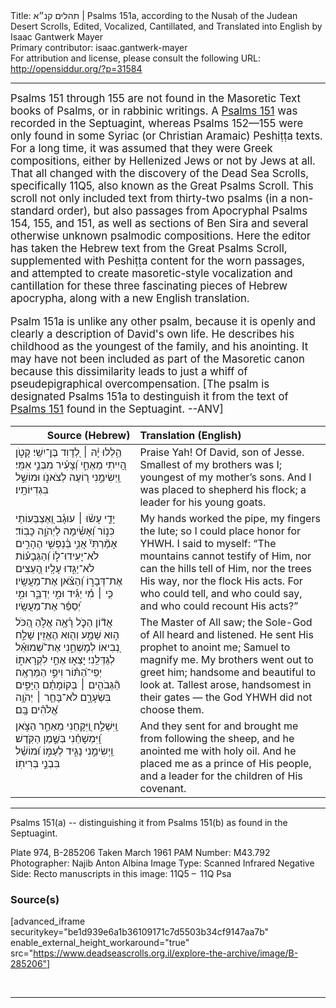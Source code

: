 <html>
<head></head>
<body>
Title: תהלים קנ״א | Psalms 151a, according to the Nusaḥ of the Judean Desert Scrolls, Edited, Vocalized, Cantillated, and Translated into English by Isaac Gantwerk Mayer<br />
Primary contributor: isaac.gantwerk-mayer<br />
For attribution and license, please consult the following URL: <a href="http://opensiddur.org/?p=31584">http://opensiddur.org/?p=31584</a>
<p />
<hr />

<div class="english" style="font-size: 1.2em;">
Psalms 151 through 155 are not found in the Masoretic Text books of Psalms, or in rabbinic writings. A <a href="https://opensiddur.org/readings-and-sourcetexts/mekorot/non-canonical/exoteric/second-temple-period/psalms-151-as-found-in-the-septuagint-lxx/">Psalms 151</a> was recorded in the Septuagint, whereas Psalms 152—155 were only found in some Syriac (or Christian Aramaic) Peshiṭṭa texts. For a long time, it was assumed that they were Greek compositions, either by Hellenized Jews or not by Jews at all. That all changed with the discovery of the Dead Sea Scrolls, specifically 11Q5, also known as the Great Psalms Scroll. This scroll not only included text from thirty-two psalms (in a non-standard order), but also passages from Apocryphal Psalms 154, 155, and 151, as well as sections of Ben Sira and several otherwise unknown psalmodic compositions. Here the editor has taken the Hebrew text from the Great Psalms Scroll, supplemented with Peshiṭṭa content for the worn passages, and attempted to create masoretic-style vocalization and cantillation for these three fascinating pieces of Hebrew apocrypha, along with a new English translation.

Psalm 151a is unlike any other psalm, because it is openly and clearly a description of David's own life. He describes his childhood as the youngest of the family, and his anointing. It may have not been included as part of the Masoretic canon because this dissimilarity leads to just a whiff of pseudepigraphical overcompensation. [The psalm is designated Psalms 151a to destinguish it from the text of <a href="https://opensiddur.org/readings-and-sourcetexts/mekorot/non-canonical/exoteric/second-temple-period/psalms-151-as-found-in-the-septuagint-lxx/">Psalms 151</a> found in the Septuagint. --ANV]
</div>

<table style="margin-left: auto;margin-right: auto;" class="draggable">
<thead><tr><th id="x" style="text-align: right;">Source (Hebrew)</th><th style="text-align: left;">Translation (English)</th></tr></thead>
<tbody>
<tr><td style="vertical-align:top;">
<div class="liturgy"><span lang="he">
הַ֥לְלוּ יָ֨הּ ׀ 
לְ֭דָוִד בֶּן־יִשַֽׁי׃
קָטֹ֣ן הָ֭יִיתִי מֵאֶחַ֑י
וְ֝צָעִ֗יר מִבְּנֵ֣י אִמִּֽי׃
וַֽיְשִׂימֵ֣נִי ר֭וֹעֶה לְצֹאנֹ֑ו
וּמוֹשֵׁ֣ל בִּגְדִיּוֹתָֽיו׃
</span></div></td>
 
<td style="vertical-align:top;">
<div class="english">
Praise Yah! 
Of David, son of Jesse. 
Smallest of my brothers was I;
youngest of my mother’s sons. 
And I was placed to shepherd his flock;
a leader for his young goats. 
</div></td></tr>


<tr><td style="vertical-align:top;">
<div class="liturgy"><span lang="he">
יָדַ֤י עָשׂ֨וּ ׀ עוּגָ֗ב
וְ֭אֶצְבְּעוֹתַי כִּנ֑וֹר
וְ֝אָשִׂ֗ימָה לַיְהֹוָ֣ה כָּבֽוֹד׃
אָמַ֘רְתִּי֘ אֲנִ֢י בְּ֫נַפְשִׁ֥י
הֶהָרִ֣ים לֹא־יָעִידוּ־ל֑וֹ
וְ֝הַגְּבָע֗וֹת לֹא־יַגִּ֣דוּ עָלָֽיו׃
הָ֭עֵצִים אֶת־דְּבָר֑וֹ
וְ֝הַצֹּ֗אן אֶת־מַעֲשָֽׂיו׃
כִּ֤י ׀ מִ֬י יַגִּ֗יד וּמִ֣י יְדַבֵּ֑ר
וּמִ֣י יְ֝סַפֵּ֗ר אֶת־מַעֲשָֽׂיו׃
</span></div></td>
 
<td style="vertical-align:top;">
<div class="english">
My hands worked the pipe, 
my fingers the lute;
so I could place honor for YHWH.
I said to myself:
“The mountains cannot testify of Him,
nor can the hills tell of Him,
nor the trees His way,
nor the flock His acts.
For who could tell, and who could say,
and who could recount His acts?”
</div></td></tr>


<tr><td style="vertical-align:top;">
<div class="liturgy"><span lang="he">
אֲד֘וֹן הַכְֹּ֢ל רָ֫אָ֥ה
אֱלֹ֣הַ הַ֭כֹּל ה֣וּא שָׁמַ֑ע וְה֖וּא הֶאֱזִֽין׃
שָׁלַ֣ח נְ֭בִיאוֹ לְמׇשְׁחֵ֑נִי
אֶת־שְׁ֝מוּאֵ֗ל לְגַדְּלֵֽנִי׃
יָצְא֣וּ אֶחַ֣י לִקְרָאת֑וֹ
יְפֵי־הַ֝תּ֗וֹר וִיפֵ֣י הַמַּרְאֶֽה׃
הַ֘גְּבֹהִ֤ים ׀ בְּקוֹמָתָ֗ם הַיָּפִ֣ים בִּשְׂעָרָ֑ם
לֹא־בָּחַ֤ר ׀ יְהֹוָ֥ה אֱ֝לֹהִ֗ים בָּֽם׃
</span></div></td>
 
<td style="vertical-align:top;">
<div class="english">
The Master of All saw;
the Sole-God of All heard and listened.
He sent His prophet to anoint me;
Samuel to magnify me.
My brothers went out to greet him;
handsome and beautiful to look at.
Tallest arose, handsomest in their gates —
the God YHWH did not choose them.
</div></td></tr>


<tr><td style="vertical-align:top;">
<div class="liturgy"><span lang="he">
וַֽיִּשְׁלַ֣ח וַ֭יִּקָּחֵנִי 
מֵאַחַ֣ר הַצֹּ֑אן
וַֽ֝יִּמְשָׁחֵ֗נִי 
בְּשֶׁ֣מֶן הַקֹּֽדֶשׁ׃
וַֽיְשִׂימֵ֣נִי 
נָגִ֣יד לְעַמּ֑וֹ
וּ֝מוֹשֵׁ֗ל 
בִּבְנֵ֣י בְּרִיתֽוֹ׃
</span></div></td>
 
<td style="vertical-align:top;">
<div class="english">
And they sent for and brought me 
from following the sheep,
and he anointed me 
with holy oil.
And he placed me 
as a prince of His people,
and a leader 
for the children of His covenant.
</div></td></tr>
</tbody></table>

<hr />

Psalms 151(a) -- distinguishing it from Psalms 151(b) as found in the Septuagint.

Plate 974, B-285206 Taken March 1961
PAM Number: M43.792
Photographer: Najib Anton Albina
Image Type: Scanned Infrared Negative
Side: Recto
manuscripts in this image: 11Q5 –  11Q Psa

<h3>Source(s)</h3>

[advanced_iframe securitykey="be1d939e6a1b36109171c7d5503b34cf9147aa7b" enable_external_height_workaround="true" src="https://www.deadseascrolls.org.il/explore-the-archive/image/B-285206"]

&nbsp;

<hr />

&nbsp;
</body>
</html>